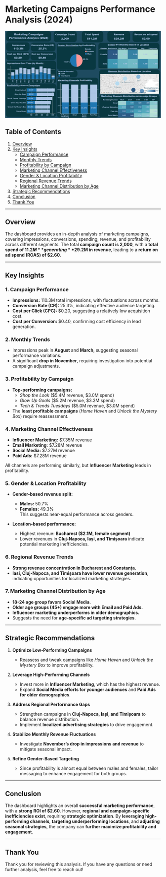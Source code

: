 # Marketing Campaigns Performance Analysis (2024)
  
![Visualization 1](Dashboard.png)


## **Table of Contents**
1. [Overview](#overview)
2. [Key Insights](#key-insights)
   - [Campaign Performance](#1-campaign-performance)
   - [Monthly Trends](#2-monthly-trends)
   - [Profitability by Campaign](#3-profitability-by-campaign)
   - [Marketing Channel Effectiveness](#4-marketing-channel-effectiveness)
   - [Gender & Location Profitability](#5-gender--location-profitability)
   - [Regional Revenue Trends](#6-regional-revenue-trends)
   - [Marketing Channel Distribution by Age](#7-marketing-channel-distribution-by-age)
3. [Strategic Recommendations](#strategic-recommendations)
4. [Conclusion](#conclusion)
5. [Thank You](#thank-you)

---

## **Overview**
The dashboard provides an in-depth analysis of marketing campaigns, covering impressions, conversions, spending, revenue, and profitability across different segments. The total **campaign count is 2,000**, with a **total spend of $11.2M** generating **$29.2M in revenue**, leading to a **return on ad spend (ROAS) of $2.60**.

---

## **Key Insights**

### **1. Campaign Performance**
- **Impressions:** 110.3M total impressions, with fluctuations across months.
- **Conversion Rate (CR):** 25.3%, indicating effective audience targeting.
- **Cost per Click (CPC):** $0.20, suggesting a relatively low acquisition cost.
- **Cost per Conversion:** $0.40, confirming cost efficiency in lead generation.

### **2. Monthly Trends**
- Impressions peak in **August** and **March**, suggesting seasonal performance variations.
- A significant **drop in November**, requiring investigation into potential campaign adjustments.

### **3. Profitability by Campaign**
- **Top-performing campaigns:**  
  - *Shop the Look* ($5.4M revenue, $3.0M spend)  
  - *Glow Up Goals* ($5.2M revenue, $3.2M spend)  
  - *Tech & Trends Tuesdays* ($5.0M revenue, $3.0M spend)
- The **least profitable campaigns** (*Home Haven* and *Unlock the Mystery Box*) require reassessment.

### **4. Marketing Channel Effectiveness**
- **Influencer Marketing:** $7.35M revenue  
- **Email Marketing:** $7.28M revenue  
- **Social Media:** $7.27M revenue  
- **Paid Ads:** $7.28M revenue  

All channels are performing similarly, but **Influencer Marketing** leads in profitability.

### **5. Gender & Location Profitability**
- **Gender-based revenue split:**  
  - **Males:** 50.7%  
  - **Females:** 49.3%  
  This suggests near-equal performance across genders.

- **Location-based performance:**  
  - Highest revenue: **Bucharest ($2.1M, female segment)**  
  - Lower revenues in **Cluj-Napoca, Iași, and Timișoara** indicate potential marketing inefficiencies.

### **6. Regional Revenue Trends**
- **Strong revenue concentration in Bucharest and Constanța.**
- **Iasi, Cluj-Napoca, and Timișoara have lower revenue generation**, indicating opportunities for localized marketing strategies.

### **7. Marketing Channel Distribution by Age**
- **18-24 age group favors Social Media.**  
- **Older age groups (45+) engage more with Email and Paid Ads.**  
- **Influencer marketing underperforms in older demographics.**  
- Suggests the need for **age-specific ad targeting strategies.**

---

## **Strategic Recommendations**

1. **Optimize Low-Performing Campaigns**  
   - Reassess and tweak campaigns like *Home Haven* and *Unlock the Mystery Box* to improve profitability.
  
2. **Leverage High-Performing Channels**  
   - Invest more in **Influencer Marketing**, which has the highest revenue.
   - Expand **Social Media efforts for younger audiences** and **Paid Ads for older demographics**.

3. **Address Regional Performance Gaps**  
   - Strengthen campaigns in **Cluj-Napoca, Iași, and Timișoara** to balance revenue distribution.
   - Implement **localized advertising strategies** to drive engagement.

4. **Stabilize Monthly Revenue Fluctuations**  
   - Investigate **November’s drop in impressions and revenue** to mitigate seasonal impact.

5. **Refine Gender-Based Targeting**  
   - Since profitability is almost equal between males and females, tailor messaging to enhance engagement for both groups.

---

## **Conclusion**
The dashboard highlights an overall **successful marketing performance**, with a **strong ROI of $2.60**. However, **regional and campaign-specific inefficiencies exist**, requiring **strategic optimization**. By **leveraging high-performing channels**, **targeting underperforming locations**, and **adjusting seasonal strategies**, the company can **further maximize profitability and engagement**.

---

## **Thank You**
Thank you for reviewing this analysis. If you have any questions or need further analysis, feel free to reach out!

